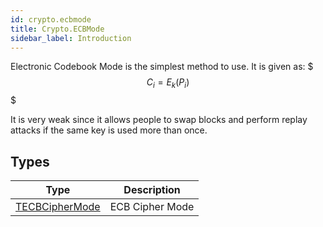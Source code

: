 ```yaml
---
id: crypto.ecbmode
title: Crypto.ECBMode
sidebar_label: Introduction
---
```



Electronic Codebook Mode is the simplest method to use.
It is given as:
$$$
C_i = E_k(P_i)
$$$

It is very weak since it allows people to swap blocks and perform replay attacks if the same key is used more than once.


## Types
| Type | Description |
|---|---|
| [TECBCipherMode](../../crypto/crypto.ecbmode/tecbciphermode) | ECB Cipher Mode |

